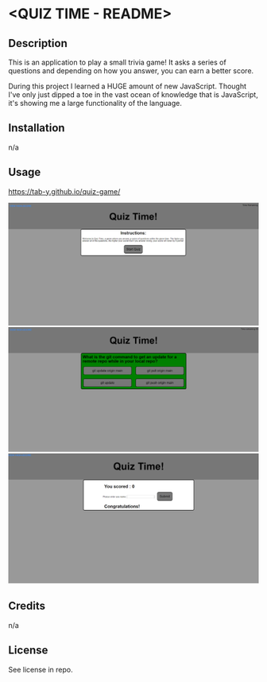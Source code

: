 # <QUIZ TIME - README>

## Description


This is an application to play a small trivia game!
It asks a series of questions and depending on how you answer, you can earn a better score.

During this project I learned a HUGE amount of new JavaScript. Thought I've only just dipped a toe in the vast ocean of knowledge that is JavaScript, it's showing me a large functionality of the language.

## Installation

n/a

## Usage

https://tab-y.github.io/quiz-game/

![Screen-shot](./assets/images/screenShot1.png)
![Screen-shot](./assets/images/screenShot2.png)
![Screen-shot](./assets/images/screenShot3.png)


## Credits

n/a

## License

See license in repo.
